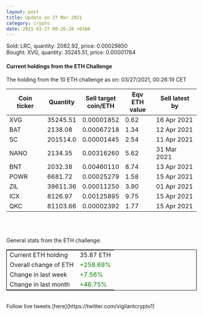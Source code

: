 ```yaml
---
layout: post
title: Update on 27 Mar 2021
category: crypto
date: 2021-03-27 00:26:20 +0100
---
```

<!-- Global site tag (gtag.js) - Google Analytics -->
<script async src="https://www.googletagmanager.com/gtag/js?id=UA-103831149-5"></script>
<script>
  window.dataLayer = window.dataLayer || [];
  function gtag(){dataLayer.push(arguments);}
  gtag('js', new Date());

  gtag('config', 'UA-103831149-5');
</script>
Sold: LRC, quantity:      2082.92, price:   0.00029850<br>Bought: XVG, quantity:     35245.51, price:   0.00001764<br>

#### Current holdings from the ETH Challenge

The holding from the 10 ETH challenge as on: 03/27/2021, 00:26:19 CET

|Coin ticker|Quantity|Sell target<br>coin/ETH|Eqv ETH<br>value|Sell latest by|
|-----------|--------|-----------|-----------|--------------|
XVG|35245.51|  0.00001852|0.62|16 Apr 2021|
BAT|2138.08|  0.00067218|1.34|12 Apr 2021|
SC|201514.0|  0.00001445|2.54|11 Apr 2021|
NANO|2134.35|  0.00316260|5.62|31 Mar 2021|
BNT|2032.38|  0.00460110|8.74|13 Apr 2021|
POWR|6681.72|  0.00025279|1.58|15 Apr 2021|
ZIL|39611.36|  0.00011250|3.90|01 Apr 2021|
ICX|8126.97|  0.00125895|9.75|15 Apr 2021|
QKC|81103.66|  0.00002392|1.77|15 Apr 2021|

<br>
<br>
<br>
General stats from the ETH challenge:

<table style="border:1px solid black;margin-left:auto;margin-right:auto;">
	<tbody>
	<tr>
		<td>Current ETH holding</td>
		<td>     35.87 ETH</td>
	</tr>
	<tr>
		<td>Overall change of ETH</td>
		<td><font color="green">+258.69%</font></td>
	</tr>
	<tr>
		<td>Change in last week</td>
		<td><font color="green">+7.56%</font></td>
	</tr>
	<tr>
		<td>Change in last month</td>
		<td><font color="green">+46.75%</font></td>
	</tr>
	</tbody>
</table>

<br>
Follow live tweets [here](https://twitter.com/vigilantcrypto1)
<br>
<br>